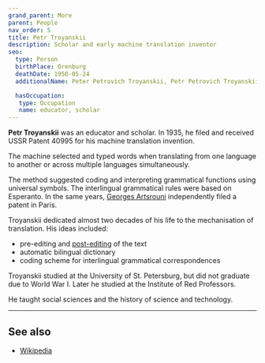 ```yaml
---
grand_parent: More
parent: People
nav_order: 5
title: Petr Troyanskii
description: Scholar and early machine translation inventor
seo:
  type: Person
  birthPlace: Orenburg
  deathDate: 1950-05-24
  additionalName: Peter Petrovich Troyanskii, Petr Petrovich Troyanskii

  hasOccupation:
   type: Occupation
   name: educator, scholar
---
```


**Petr Troyanskii** was an educator and scholar.
In 1935, he filed and received USSR Patent 40995 for his machine translation invention.

The machine selected and typed words when translating from one language to another or across multiple languages simultaneously.

The method suggested coding and interpreting grammatical functions using universal symbols.
The interlingual grammatical rules were based on Esperanto.
In the same years, [Georges Artsrouni](georges-artsrouni.md) independently filed a patent in Paris.

Troyanskii dedicated almost two decades of his life to the mechanisation of translation.
His ideas included:
* pre-editing and [post-editing](/workflows/post-editing.md) of the text
* automatic bilingual dictionary
* coding scheme for interlingual grammatical correspondences

Troyanskii studied at the University of St. Petersburg, but did not graduate due to World War I.
Later he studied at the Institute of Red Professors.

He taught social sciences and the history of science and technology.

---

## See also

- [Wikipedia](https://en.wikipedia.org/wiki/Peter_Petrovich_Troyanskii)
